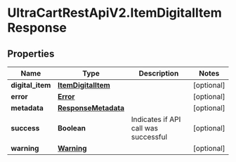 # UltraCartRestApiV2.ItemDigitalItemResponse

## Properties

Name | Type | Description | Notes
------------ | ------------- | ------------- | -------------
**digital_item** | [**ItemDigitalItem**](ItemDigitalItem.md) |  | [optional] 
**error** | [**Error**](Error.md) |  | [optional] 
**metadata** | [**ResponseMetadata**](ResponseMetadata.md) |  | [optional] 
**success** | **Boolean** | Indicates if API call was successful | [optional] 
**warning** | [**Warning**](Warning.md) |  | [optional] 


